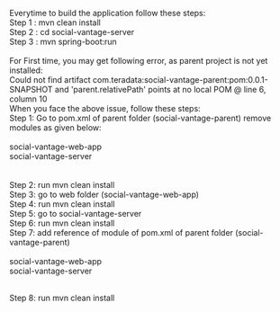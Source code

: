 Everytime to build the application follow these steps: <br/>
Step 1 : mvn clean install <br/>
Step 2 : cd social-vantage-server <br/>
Step 3 : mvn spring-boot:run <br/>
<br/>
For First time, you may get following error, as parent project is not yet installed:<br/>
Could not find artifact com.teradata:social-vantage-parent:pom:0.0.1-SNAPSHOT and 'parent.relativePath' points at no local POM @ line 6, column 10
<br/>
When you face the above issue, follow these steps:<br/>
Step 1: Go to pom.xml of parent folder (social-vantage-parent) remove modules as given below:<br/>
<modules><br/>
        <module>social-vantage-web-app</module><br/>
        <module>social-vantage-server</module><br/>
</modules><br/>
<br/>
Step 2: run mvn clean install<br/>
Step 3: go to web folder (social-vantage-web-app)<br/>
Step 4: run mvn clean install<br/>
Step 5: go to social-vantage-server<br/>
Step 6: run mvn clean install<br/>
Step 7: add reference of module of pom.xml of parent folder (social-vantage-parent)<br/>
  <modules><br/>
        <module>social-vantage-web-app</module><br/>
        <module>social-vantage-server</module><br/>
    </modules><br/>

Step 8: run mvn clean install
